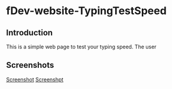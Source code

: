 # fDev-website-TypingTestSpeed   

## Introduction  
This is a simple web page to test your typing speed. The user 

## Screenshots
[Screenshot](https://github.com/kyledeguzmanx/fDev-website-TypingTestSpeed/blob/main/TypeTestScreen1.png)
[Screenshpt](https://github.com/kyledeguzmanx/fDev-website-TypingTestSpeed/blob/main/TypeTestScreen2.png)

